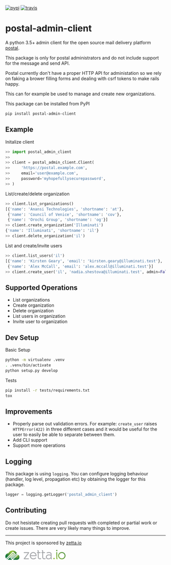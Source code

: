 [![pypi](https://badge.fury.io/py/postal-admin-client.svg)](https://pypi.python.org/pypi/postal-admin-client) [![travis](https://api.travis-ci.org/ZettaIO/postal-admin-client.svg?branch=master)](https://travis-ci.org/ZettaIO/postal-admin-client)

# postal-admin-client

A python 3.5+ admin client for the open source mail delivery platform
[postal](https://github.com/atech/postal).

This package is only for postal administrators
and do not include support for the message and send API.

Postal currently don't have a proper HTTP API for administation
so we rely on faking a brower filling forms and dealing with
csrf tokens to make rails happy.

This can for example be used to manage and create new organizations.

This package can be installed from PyPI

```bash
pip install postal-admin-client
```

## Example

Initalize client

```python
>> import postal_admin_client
>>
>> client = postal_admin_client.Client(
>>     'https://postal.example.com',
>>     email='user@example.com',
>>     password='myhopefullysecurepassword',
>> )
```

List/create/delete organization

```python
>> client.list_organizations()
[{'name': 'Anansi Technologies', 'shortname': 'at'},
 {'name': 'Council of Venice', 'shortname': 'cov'},
 {'name': 'Orochi Group', 'shortname': 'og'}]
>> client.create_organization('Illuminati')
{'name': 'Illuminati', 'shortname': 'il'}
>> client.delete_organization('il')
```

List and create/invite users

```python
>> client.list_users('il')
[{'name': 'Kirsten Geary', 'email': 'kirsten.geary@illuminati.test'},
 {'name': 'Alex McCall', 'email': 'alex.mccall@illuminati.test'}]
>> client.create_user('il', 'nadia.shestova@illuminati.test', admin=False)
```

## Supported Operations

* List organizations
* Create organization
* Delete organization
* List users in organization
* Invite user to organization

## Dev Setup

Basic Setup

```bash
python -m virtualenv .venv
. .venv/bin/activate
python setup.py develop
```

Tests

```bash
pip install -r tests/requirements.txt
tox
```

## Improvements

* Properly parse out validation errors. For example: `create_user`
  raises `HTTPError(422)` in three different cases and it would be useful
  for the user to easily be able to separate between them.
* Add CLI support
* Support more operations

## Logging

This package is using `logging`. You can configure logging behaviour
(handler, log level, propagation etc) by obtaining the logger for this package.

```python
logger = logging.getLogger('postal_admin_client')
```

## Contributing

Do not hesistate creating pull requests with completed or
partial work or create issues. There are very likely many
things to improve.

---
This project is sponsored by [zetta.io](https://www.zetta.io)

[![Zetta.IO](https://raw.githubusercontent.com/ZettaIO/postal-admin-client/master/.github/logo.png)](https://www.zetta.io)
